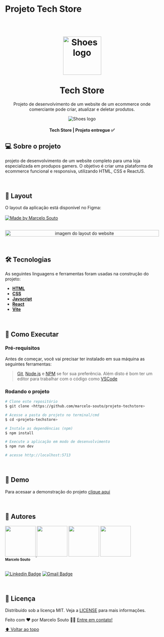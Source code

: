 
# Projeto Tech Store

<h1 align="center" id="project_name">

  <br />

  <img src="https://i.imgur.com/L5GIiZV.png" alt="Shoes logo" height="125" width="125">

  <br />
  <br />
  Tech Store
  <br />

</h1>

<p align="center">Projeto de desenvolvimento de um website de um ecommerce onde comerciante pode criar, atualizar e deletar produtos.</p>

<p align="center">
  <img src="https://user-images.githubusercontent.com/100978478/203310202-0230d7da-502a-4022-a320-69d6e0830606.png" alt="Shoes logo">
</p>

<h4 align="center"> Tech Store | Projeto entregue ✅</h4>

<h2 id="about">💻 Sobre o projeto</h2>
<p>
  projeto de desenvolvimento de um website completo para uma loja especializada em produpos gamers. O objetivo é criar uma plataforma de ecommerce funcional e responsiva, utilizando HTML, CSS e ReactJS.
</p>

</br>

<h2 id="layout">🎨 Layout</h2>
O layout da aplicação está disponível no Figma:
<br />
<br />

<a href="https://www.behance.net/gallery/176393117/Tech-Store">
  <img alt="Made by Marcelo Souto" src="https://img.shields.io/badge/Acessar%20Layout%20-Figma-%235965E0">
</a>
<br />
<br />

<p align="center" style="display: flex; align-items: flex-start; justify-content: center;">
  <img src="https://i.imgur.com/mlq9o9a.png" width="100%" height="100%" alt="imagem do layout do website">
</p>

<br />
<h2 id="technologies">🛠 Tecnologias</h2>

As seguintes linguagens e ferramentas foram usadas na construção do projeto:

- **[HTML](https://www.w3schools.com/html/)**
- **[CSS](https://www.w3schools.com/css/default.asp)**
- **[Javscript](https://developer.mozilla.org/pt-BR/docs/Web/JavaScript)**
- **[React](https://react.dev/)**
- **[Vite](https://vitejs.dev/)**

</br>
<h2 id="howto">🧭 Como Executar</h2>      

### Pré-requisitos

Antes de começar, você vai precisar ter instalado em sua máquina as seguintes ferramentas:

> [Git](https://git-scm.com), [Node.js](https://nodejs.org/en/) e [NPM](https://www.npmjs.com/) se for sua preferência.
> Além disto é bom ter um editor para trabalhar com o código como [VSCode](https://code.visualstudio.com/)

### Rodando o projeto

```bash
# Clone este repositório
$ git clone <https://github.com/marcelo-souto/projeto-techstore>

# Acesse a pasta do projeto no terminal/cmd
$ cd <projeto-techstore>

# Instale as dependências (npm)
$ npm install

# Execute a aplicação em modo de desenvolvimento
$ npm run dev

# acesse http://localhost:5713
```
<br/>
<h2 id="demo">🧪 Demo</h2>

Para acesaar a demonstração do projeto 
<a href="https://projeto-techstore.vercel.app/">clique aqui</a>

<br/>

<h2 id="author">🦸 Autores</h2>

<a href="https://www.linkedin.com/in/marcelosoutodev">
  <img src="https://github.com/marcelo-souto/projeto-techstore/assets/100978478/2e5dfc6a-addd-44d6-9c8c-f8a1b2822efd" width="100px" />
</a>

<img src="https://github.com/marcelo-souto/projeto-techstore/assets/100978478/3a5dc800-7d9f-4675-bc64-1a2c93829d0f" width="100px" />
<img src="https://github.com/marcelo-souto/projeto-techstore/assets/100978478/2c42936b-0055-428f-9461-05fb395599dc" width="100px" />
<img src="https://github.com/marcelo-souto/projeto-techstore/assets/100978478/8683edf2-f3f0-427a-93c0-8cd3dfe505a7" width="100px" />

  
 <br />
 <sub><b>Marcelo Souto</b></sub></a>
 <br />
 <br />

[![Linkedin Badge](https://img.shields.io/badge/-Linkedin-blue?style=flat-square&logo=Linkedin&logoColor=white&link=[<seu_linkedin>](https://www.linkedin.com/in/marcelosoutodev/))](https://www.linkedin.com/in/marcelosoutodev/)
[![Gmail Badge](https://img.shields.io/badge/-Gmail-c14438?style=flat-square&logo=Gmail&logoColor=white&link=mailto:marcelosouto.dev@gmail.com)](mailto:marcelosouto.dev@gmail.com)

<br/>

<!-- License -->
<!-- Crie a licença quando inciar seu projeto. -->
<h2 id="license">📝 Licença</h2>

Distribuído sob a licença MIT. Veja a [LICENSE](https://github.com/marcelo-souto/shoes-website/blob/main/LICENSE) para mais informações.

Feito com ❤️ por Marcelo Souto 👋🏽 [Entre em contato!](https://www.linkedin.com/in/marcelosoutodev/)

<!-- Back to top -->
[⬆ Voltar ao topo](#project_name)<br />

